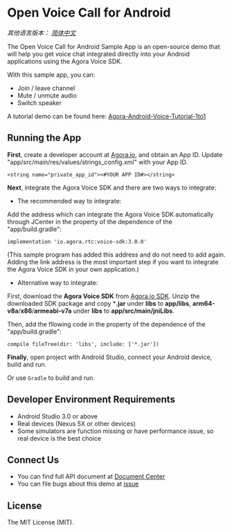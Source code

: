 # Open Voice Call for Android

*其他语言版本： [简体中文](README.zh.md)*

The Open Voice Call for Android Sample App is an open-source demo that will help you get voice chat integrated directly into your Android applications using the Agora Voice SDK.

With this sample app, you can:

- Join / leave channel
- Mute / unmute audio
- Switch speaker

A tutorial demo can be found here: [Agora-Android-Voice-Tutorial-1to1](https://github.com/AgoraIO/Basic-Audio-Call/tree/master/One-to-One-Voice/Agora-Android-Voice-Tutorial-1to1)

## Running the App
**First**, create a developer account at [Agora.io](https://dashboard.agora.io/signin/), and obtain an App ID. Update "app/src/main/res/values/strings_config.xml" with your App ID.

```
<string name="private_app_id"><#YOUR APP ID#></string>
```

**Next**, integrate the Agora Voice SDK and there are two ways to integrate:

- The recommended way to integrate:

Add the address which can integrate the Agora Voice SDK automatically through JCenter in the property of the dependence of the "app/build.gradle":
```
implementation 'io.agora.rtc:voice-sdk:3.0.0'
```
(This sample program has added this address and do not need to add again. Adding the link address is the most important step if you want to integrate the Agora Voice SDK in your own application.)

- Alternative way to integrate:

First, download the **Agora Voice SDK** from [Agora.io SDK](https://www.agora.io/en/download/). Unzip the downloaded SDK package and copy ***.jar** under **libs** to **app/libs**, **arm64-v8a**/**x86**/**armeabi-v7a** under **libs** to **app/src/main/jniLibs**.

Then, add the fllowing code in the property of the dependence of the "app/build.gradle":

```
compile fileTree(dir: 'libs', include: ['*.jar'])
```

**Finally**, open project with Android Studio, connect your Android device, build and run.

Or use `Gradle` to build and run.

## Developer Environment Requirements
- Android Studio 3.0 or above
- Real devices (Nexus 5X or other devices)
- Some simulators are function missing or have performance issue, so real device is the best choice

## Connect Us
- You can find full API document at [Document Center](https://docs.agora.io/en/)
- You can file bugs about this demo at [issue](https://github.com/AgoraIO/Basic-Audio-Call/issues)

## License
The MIT License (MIT).

